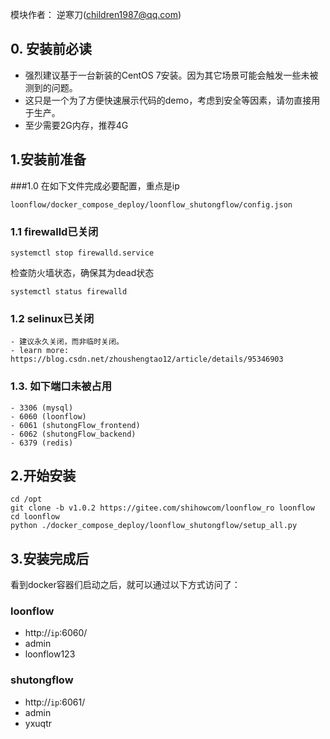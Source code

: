 模块作者： 逆寒刀(children1987@qq.com)

## 0. 安装前必读
- 强烈建议基于一台新装的CentOS 7安装。因为其它场景可能会触发一些未被测到的问题。
- 这只是一个为了方便快速展示代码的demo，考虑到安全等因素，请勿直接用于生产。
- 至少需要2G内存，推荐4G

## 1.安装前准备
###1.0 在如下文件完成必要配置，重点是ip
```
loonflow/docker_compose_deploy/loonflow_shutongflow/config.json
```
### 1.1 firewalld已关闭
```
systemctl stop firewalld.service
```
检查防火墙状态，确保其为dead状态
```
systemctl status firewalld
```
### 1.2 selinux已关闭
    - 建议永久关闭，而非临时关闭。
    - learn more: https://blog.csdn.net/zhoushengtao12/article/details/95346903
### 1.3. 如下端口未被占用
    - 3306 (mysql)
    - 6060 (loonflow)
    - 6061 (shutongFlow_frontend)
    - 6062 (shutongFlow_backend)
    - 6379 (redis)

## 2.开始安装
```
cd /opt
git clone -b v1.0.2 https://gitee.com/shihowcom/loonflow_ro loonflow
cd loonflow
python ./docker_compose_deploy/loonflow_shutongflow/setup_all.py
```

## 3.安装完成后
看到docker容器们启动之后，就可以通过以下方式访问了：
### loonflow
- http://`ip`:6060/
- admin
- loonflow123

### shutongflow
- http://`ip`:6061/
- admin
- yxuqtr
